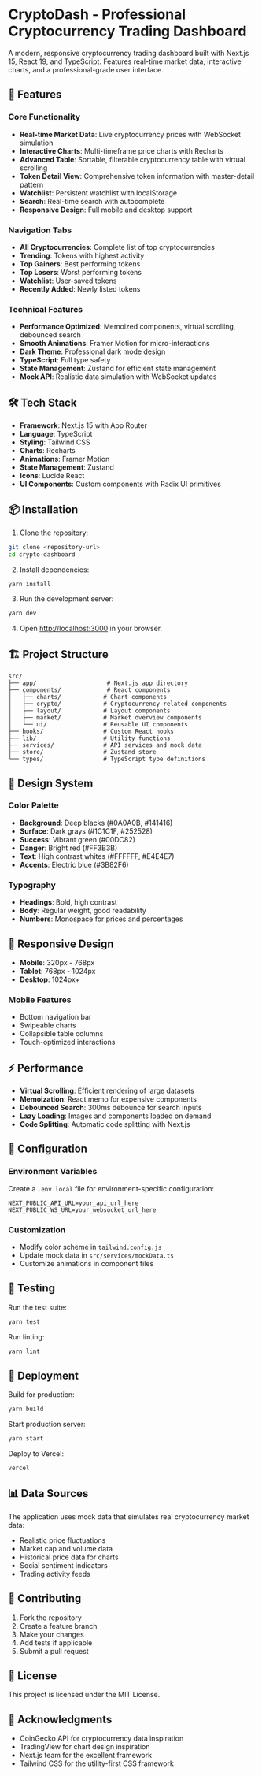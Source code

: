 # CryptoDash - Professional Cryptocurrency Trading Dashboard

A modern, responsive cryptocurrency trading dashboard built with Next.js 15, React 19, and TypeScript. Features real-time market data, interactive charts, and a professional-grade user interface.

## 🚀 Features

### Core Functionality
- **Real-time Market Data**: Live cryptocurrency prices with WebSocket simulation
- **Interactive Charts**: Multi-timeframe price charts with Recharts
- **Advanced Table**: Sortable, filterable cryptocurrency table with virtual scrolling
- **Token Detail View**: Comprehensive token information with master-detail pattern
- **Watchlist**: Persistent watchlist with localStorage
- **Search**: Real-time search with autocomplete
- **Responsive Design**: Full mobile and desktop support

### Navigation Tabs
- **All Cryptocurrencies**: Complete list of top cryptocurrencies
- **Trending**: Tokens with highest activity
- **Top Gainers**: Best performing tokens
- **Top Losers**: Worst performing tokens
- **Watchlist**: User-saved tokens
- **Recently Added**: Newly listed tokens

### Technical Features
- **Performance Optimized**: Memoized components, virtual scrolling, debounced search
- **Smooth Animations**: Framer Motion for micro-interactions
- **Dark Theme**: Professional dark mode design
- **TypeScript**: Full type safety
- **State Management**: Zustand for efficient state management
- **Mock API**: Realistic data simulation with WebSocket updates

## 🛠️ Tech Stack

- **Framework**: Next.js 15 with App Router
- **Language**: TypeScript
- **Styling**: Tailwind CSS
- **Charts**: Recharts
- **Animations**: Framer Motion
- **State Management**: Zustand
- **Icons**: Lucide React
- **UI Components**: Custom components with Radix UI primitives

## 📦 Installation

1. Clone the repository:
```bash
git clone <repository-url>
cd crypto-dashboard
```

2. Install dependencies:
```bash
yarn install
```

3. Run the development server:
```bash
yarn dev
```

4. Open [http://localhost:3000](http://localhost:3000) in your browser.

## 🏗️ Project Structure

```
src/
├── app/                    # Next.js app directory
├── components/             # React components
│   ├── charts/            # Chart components
│   ├── crypto/            # Cryptocurrency-related components
│   ├── layout/            # Layout components
│   ├── market/            # Market overview components
│   └── ui/                # Reusable UI components
├── hooks/                 # Custom React hooks
├── lib/                   # Utility functions
├── services/              # API services and mock data
├── store/                 # Zustand store
└── types/                 # TypeScript type definitions
```

## 🎨 Design System

### Color Palette
- **Background**: Deep blacks (#0A0A0B, #141416)
- **Surface**: Dark grays (#1C1C1F, #252528)
- **Success**: Vibrant green (#00DC82)
- **Danger**: Bright red (#FF3B3B)
- **Text**: High contrast whites (#FFFFFF, #E4E4E7)
- **Accents**: Electric blue (#3B82F6)

### Typography
- **Headings**: Bold, high contrast
- **Body**: Regular weight, good readability
- **Numbers**: Monospace for prices and percentages

## 📱 Responsive Design

- **Mobile**: 320px - 768px
- **Tablet**: 768px - 1024px
- **Desktop**: 1024px+

### Mobile Features
- Bottom navigation bar
- Swipeable charts
- Collapsible table columns
- Touch-optimized interactions

## ⚡ Performance

- **Virtual Scrolling**: Efficient rendering of large datasets
- **Memoization**: React.memo for expensive components
- **Debounced Search**: 300ms debounce for search inputs
- **Lazy Loading**: Images and components loaded on demand
- **Code Splitting**: Automatic code splitting with Next.js

## 🔧 Configuration

### Environment Variables
Create a `.env.local` file for environment-specific configuration:

```env
NEXT_PUBLIC_API_URL=your_api_url_here
NEXT_PUBLIC_WS_URL=your_websocket_url_here
```

### Customization
- Modify color scheme in `tailwind.config.js`
- Update mock data in `src/services/mockData.ts`
- Customize animations in component files

## 🧪 Testing

Run the test suite:
```bash
yarn test
```

Run linting:
```bash
yarn lint
```

## 🚀 Deployment

Build for production:
```bash
yarn build
```

Start production server:
```bash
yarn start
```

Deploy to Vercel:
```bash
vercel
```

## 📊 Data Sources

The application uses mock data that simulates real cryptocurrency market data:
- Realistic price fluctuations
- Market cap and volume data
- Historical price data for charts
- Social sentiment indicators
- Trading activity feeds

## 🤝 Contributing

1. Fork the repository
2. Create a feature branch
3. Make your changes
4. Add tests if applicable
5. Submit a pull request

## 📄 License

This project is licensed under the MIT License.

## 🙏 Acknowledgments

- CoinGecko API for cryptocurrency data inspiration
- TradingView for chart design inspiration
- Next.js team for the excellent framework
- Tailwind CSS for the utility-first CSS framework